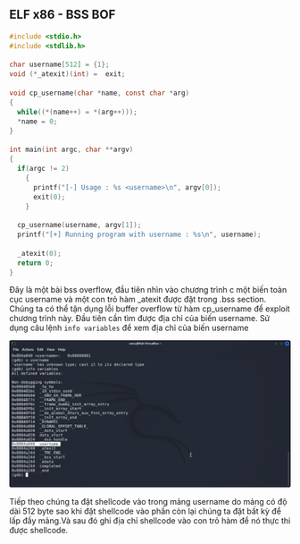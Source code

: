 
 ## ELF x86 - BSS BOF
```c
#include <stdio.h>
#include <stdlib.h>
 
char username[512] = {1};
void (*_atexit)(int) =  exit;
 
void cp_username(char *name, const char *arg)
{
  while((*(name++) = *(arg++)));
  *name = 0;
}
 
int main(int argc, char **argv)
{
  if(argc != 2)
    {
      printf("[-] Usage : %s <username>\n", argv[0]);
      exit(0);
    }
   
  cp_username(username, argv[1]);
  printf("[+] Running program with username : %s\n", username);
   
  _atexit(0);
  return 0;
}
```

Đây là một bài bss overflow, đầu tiên nhìn vào chương trình c một biến toàn cục username và một con trỏ hàm _atexit được đặt trong .bss section.
Chúng ta có thể tận dụng lỗi buffer  overflow từ hàm cp_username để exploit chương trình này.
Đầu tiên cần tìm được địa chỉ của biến username. Sử dụng câu lệnh ```info variables``` để xem địa chỉ của biến username

![](Images/bss_print_local_var.png)

Tiếp theo chúng ta đặt shellcode vào trong mảng username do mảng có độ dài 512 byte sao khi đặt shellcode vào phần còn lại chúng ta đặt bất kỳ để lấp đầy mảng.Và sau đó ghi địa chỉ shellcode vào con trỏ hàm để nó thực thi được shellcode.


